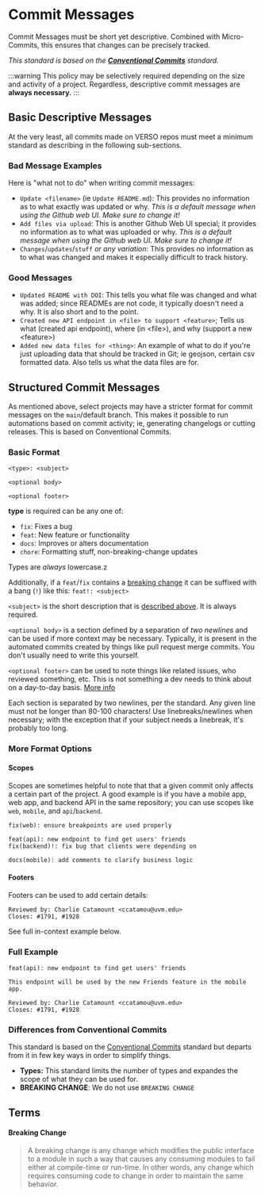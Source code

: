 # Commit Messages

Commit Messages must be short yet descriptive. Combined with Micro-Commits, this ensures that changes can be precisely tracked.

_This standard is based on the **[Conventional Commits](https://www.conventionalcommits.org/en/v1.0.0/)** standard._

:::warning
This policy may be selectively required depending on the size and activity of a project. Regardless, descriptive commit messages are **always necessary.**
:::

## Basic Descriptive Messages

At the very least, all commits made on VERSO repos must meet a minimum standard as describing in the following sub-sections.

### Bad Message Examples

Here is "what not to do" when writing commit messages:

- `Update <filename>` (ie `Update README.md`): This provides no information as to what exactly was updated or why. _This is a default message when using the Github web UI. Make sure to change it!_
- `Add files via upload`: This is another Github Web UI special; it provides no information as to what was uploaded or why. _This is a default message when using the Github web UI. Make sure to change it!_
- `Changes`/`updates`/`stuff` _or any variation_: This provides no information as to what was changed and makes it especially difficult to track history.

### Good Messages

- `Updated README with DOI`: This tells you what file was changed and what was added; since READMEs are not code, it typically doesn't need a why. It is also short and to the point.
- `Created new API endpoint in <file> to support <feature>`; Tells us what (created api endpoint), where (in \<file\>), and why (support a new \<feature\>)
- `Added new data files for <thing>`: An example of what to do if you're just uploading data that should be tracked in Git; ie geojson, certain csv formatted data. Also tells us what the data files are for.

## Structured Commit Messages

As mentioned above, select projects may have a stricter format for commit messages on the `main`/default branch. This makes it possible to run automations based on commit activity; ie, generating changelogs or cutting releases. This is based on Conventional Commits.

### Basic Format

```
<type>: <subject>

<optional body>

<optional footer>
```

**type** is required can be any one of:

- `fix`: Fixes a bug
- `feat`: New feature or functionality
- `docs`: Improves or alters documentation
- `chore`: Formatting stuff, non-breaking-change updates

Types are _always_ lowercase.z

Additionally, if a `feat`/`fix` contains a [breaking change](#breaking-change) it can be suffixed with a bang (`!`) like this: `feat!: <subject>`

`<subject>` is the short description that is [described above](#good-messages). It is always required.

`<optional body>` is a section defined by a separation of _two newlines_ and can be used if more context may be necessary. Typically, it is present in the automated commits created by things like pull request merge commits. You don't usually need to write this yourself.

`<optional footer>` can be used to note things like related issues, who reviewed something, etc. This is not something a dev needs to think about on a day-to-day basis. [More info](#footers)

Each section is separated by two newlines, per the standard. Any given line must not be longer than 80-100 characters! Use linebreaks/newlines when necessary; with the exception that if your subject needs a linebreak, it's probably too long.

### More Format Options

#### Scopes

Scopes are sometimes helpful to note that that a given commit only affects a certain part of the project. A good example is if you have a mobile app, web app, and backend API in the same repository; you can use scopes like `web`, `mobile`, and `api`/`backend`.

```
fix(web): ensure breakpoints are used properly

feat(api): new endpoint to find get users' friends
fix(backend)!: fix bug that clients were depending on

docs(mobile): add comments to clarify business logic
```

#### Footers

Footers can be used to add certain details:

```
Reviewed by: Charlie Catamount <ccatamou@uvm.edu>
Closes: #1791, #1928
```

See full in-context example below.

### Full Example

```
feat(api): new endpoint to find get users' friends

This endpoint will be used by the new Friends feature in the mobile app.

Reviewed by: Charlie Catamount <ccatamou@uvm.edu>
Closes: #1791, #1928
```

### Differences from Conventional Commits

This standard is based on the [Conventional Commits](https://www.conventionalcommits.org/en/v1.0.0/) standard but departs from it in few key ways in order to simplify things.

- **Types:** This standard limits the number of types and expandes the scope of what they can be used for.
- **BREAKING CHANGE**: We do not use `BREAKING CHANGE`

## Terms

#### Breaking Change

> A breaking change is any change which modifies the public interface to a module in such a way that causes any consuming modules to fail either at compile-time or run-time. In other words, any change which requires consuming code to change in order to maintain the same behavior.
